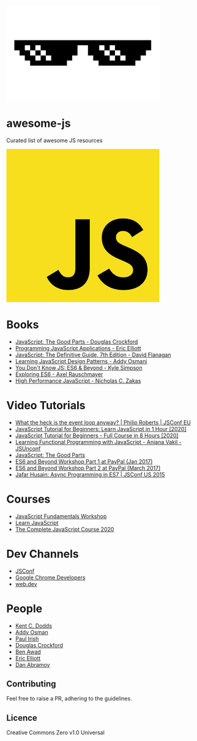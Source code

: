 <img src="https://github.com/Awesome-Java-Script/awesome-js/blob/master/glasses.png" width="400" height="250">

# awesome-js 
Curated list of awesome JS resources 

<img src="https://github.com/Awesome-Java-Script/awesome-js/blob/master/logo.png" width="400" height="400">


# Books

- [JavaScript: The Good Parts - Douglas Crockford](https://www.oreilly.com/library/view/javascript-the-good/9780596517748/)
- [Programming JavaScript Applications - Eric Elliott](https://www.oreilly.com/library/view/programming-javascript-applications/9781491950289/)
- [JavaScript: The Definitive Guide, 7th Edition - David Flanagan](https://www.oreilly.com/library/view/javascript-the-definitive/9781491952016/)
- [Learning JavaScript Design Patterns - Addy Osmani](https://addyosmani.com/resources/essentialjsdesignpatterns/book/)
- [You Don't Know JS: ES6 & Beyond - Kyle Simpson](https://www.oreilly.com/library/view/you-dont-know/9781491905241/)
- [Exploring ES6 - Axel Rauschmayer](https://exploringjs.com/es6/)
- [High Performance JavaScript - Nicholas C. Zakas](https://www.oreilly.com/library/view/high-performance-javascript/9781449382308/)

# Video Tutorials
- [What the heck is the event loop anyway? | Philip Roberts | JSConf EU](https://www.youtube.com/watch?v=8aGhZQkoFbQ)
- [JavaScript Tutorial for Beginners: Learn JavaScript in 1 Hour [2020]](https://www.youtube.com/watch?v=W6NZfCO5SIk)
- [JavaScript Tutorial for Beginners - Full Course in 8 Hours [2020]](https://www.youtube.com/watch?v=Qqx_wzMmFeA)
- [Learning Functional Programming with JavaScript - Anjana Vakil - JSUnconf](https://www.youtube.com/watch?v=e-5obm1G_FY)
- [JavaScript: The Good Parts](https://www.youtube.com/watch?v=hQVTIJBZook)
- [ES6 and Beyond Workshop Part 1 at PayPal (Jan 2017)](https://www.youtube.com/watch?v=t3R3R7UyN2Y)
- [ES6 and Beyond Workshop Part 2 at PayPal (March 2017)](https://www.youtube.com/watch?v=eOKQDh50ECU)
- [Jafar Husain: Async Programming in ES7 | JSConf US 2015](https://www.youtube.com/watch?v=lil4YCCXRYc)

# Courses
- [JavaScript Fundamentals Workshop](https://kentcdodds.com/workshops/javascript-fundamentals)
- [Learn JavaScript](https://www.codecademy.com/learn/introduction-to-javascript)
- [The Complete JavaScript Course 2020](https://www.udemy.com/course/the-complete-javascript-course/)


# Dev Channels
- [JSConf](https://www.youtube.com/c/JSConfEU/videos)
- [Google Chrome Developers](https://www.youtube.com/c/GoogleChromeDevelopers/videos)
- [web.dev](https://web.dev/learn/)

# People
- [Kent C. Dodds](https://twitter.com/kentcdodds)
- [Addy Osman](https://twitter.com/addyosmani)
- [Paul Irish](https://twitter.com/paul_irish)
- [Douglas Crockford](https://github.com/douglascrockford)
- [Ben Awad](https://twitter.com/benawad/)
- [Eric Elliott](https://twitter.com/_ericelliott)
- [Dan Abramov](https://twitter.com/dan_abramov)

## Contributing
Feel free to raise a PR, adhering to the guidelines.

## Licence
Creative Commons Zero v1.0 Universal
